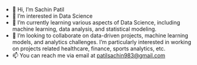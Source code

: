 - 👋 Hi, I’m Sachin Patil
- 👀 I’m interested in Data Science
- 🌱 I’m currently learning various aspects of Data Science, including machine learning, data analysis, and statistical modeling.
- 💞️ I’m looking to collaborate on data-driven projects, machine learning models, and analytics challenges. I’m particularly interested in working on projects related healthcare, finance, sports analytics,  etc.
- 📫 You can reach me via email at patilsachin983@gmail.com
